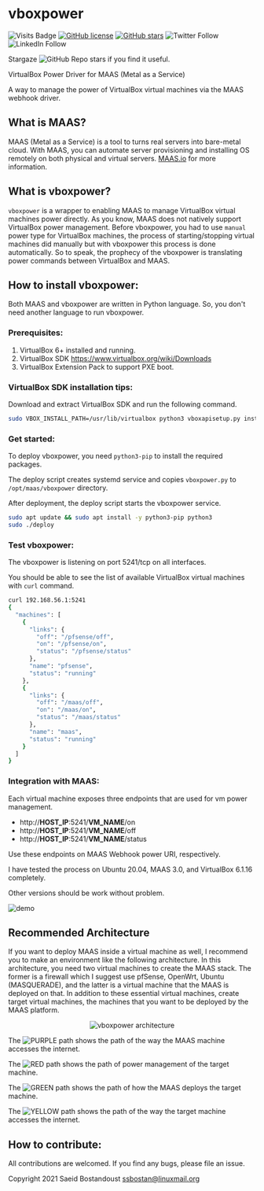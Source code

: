 # vboxpower

![Visits Badge](https://badges.pufler.dev/visits/ssbostan/vboxpower)
[![GitHub license](https://img.shields.io/github/license/ssbostan/vboxpower)](https://github.com/ssbostan/vboxpower/blob/master/LICENSE)
[![GitHub stars](https://img.shields.io/github/stars/ssbostan/vboxpower)](https://github.com/ssbostan/vboxpower/stargazers)
![Twitter Follow](https://img.shields.io/twitter/follow/b9t_ir?style=social)
![LinkedIn Follow](https://shields.io/badge/style-ssbostan-black?logo=linkedin&label=LinkedIn&link=https://www.linkedin.com/in/ssbostan)

Stargaze ![GitHub Repo stars](https://img.shields.io/github/stars/ssbostan/vboxpower?style=social) if you find it useful.

VirtualBox Power Driver for MAAS (Metal as a Service)

A way to manage the power of VirtualBox virtual machines via the MAAS webhook driver.

## What is MAAS?

MAAS (Metal as a Service) is a tool to turns real servers into bare-metal cloud. With MAAS, you can automate server provisioning and installing OS remotely on both physical and virtual servers. [MAAS.io](https://maas.io/) for more information.

## What is vboxpower?

`vboxpower` is a wrapper to enabling MAAS to manage VirtualBox virtual machines power directly. As you know, MAAS does not natively support VirtualBox power management. Before vboxpower, you had to use `manual` power type for VirtualBox machines, the process of starting/stopping virtual machines did manually but with vboxpower this process is done automatically. So to speak, the prophecy of the vboxpower is translating power commands between VirtualBox and MAAS.

## How to install vboxpower:

Both MAAS and vboxpower are written in Python language. So, you don't need another language to run vboxpower.

### Prerequisites:

  1. VirtualBox 6+ installed and running.
  2. VirtualBox SDK https://www.virtualbox.org/wiki/Downloads
  3. VirtualBox Extension Pack to support PXE boot.

### VirtualBox SDK installation tips:

Download and extract VirtualBox SDK and run the following command.

```bash
sudo VBOX_INSTALL_PATH=/usr/lib/virtualbox python3 vboxapisetup.py install
```

### Get started:

To deploy vboxpower, you need `python3-pip` to install the required packages.

The deploy script creates systemd service and copies `vboxpower.py` to `/opt/maas/vboxpower` directory.

After deployment, the deploy script starts the vboxpower service.

```bash
sudo apt update && sudo apt install -y python3-pip python3
sudo ./deploy
```

### Test vboxpower:

The vboxpower is listening on port 5241/tcp on all interfaces.

You should be able to see the list of available VirtualBox virtual machines with `curl` command.

```bash
curl 192.168.56.1:5241
{
  "machines": [
    {
      "links": {
        "off": "/pfsense/off",
        "on": "/pfsense/on",
        "status": "/pfsense/status"
      },
      "name": "pfsense",
      "status": "running"
    },
    {
      "links": {
        "off": "/maas/off",
        "on": "/maas/on",
        "status": "/maas/status"
      },
      "name": "maas",
      "status": "running"
    }
  ]
}
```

### Integration with MAAS:

Each virtual machine exposes three endpoints that are used for vm power management.

  - http://**HOST_IP**:5241/**VM_NAME**/on
  - http://**HOST_IP**:5241/**VM_NAME**/off
  - http://**HOST_IP**:5241/**VM_NAME**/status

Use these endpoints on MAAS Webhook power URI, respectively.

I have tested the process on Ubuntu 20.04, MAAS 3.0, and VirtualBox 6.1.16 completely.

Other versions should be work without problem.

![demo](https://raw.githubusercontent.com/ssbostan/vboxpower/master/demo.gif)

## Recommended Architecture

If you want to deploy MAAS inside a virtual machine as well, I recommend you to make an environment like the following architecture. In this architecture, you need two virtual machines to create the MAAS stack. The former is a firewall which I suggest use pfSense, OpenWrt, Ubuntu (MASQUERADE), and the latter is a virtual machine that the MAAS is deployed on that. In addition to these essential virtual machines, create target virtual machines, the machines that you want to be deployed by the MAAS platform.

<p align="center">
  <img alt="vboxpower architecture" src="https://raw.githubusercontent.com/ssbostan/vboxpower/master/architecture.png">
</p>

The ![PURPLE](https://via.placeholder.com/15/9673A6/000000?text=+) path shows the path of the way the MAAS machine accesses the internet.

The ![RED](https://via.placeholder.com/15/B85450/000000?text=+) path shows the path of power management of the target machine.

The ![GREEN](https://via.placeholder.com/15/82B366/000000?text=+) path shows the path of how the MAAS deploys the target machine.

The ![YELLOW](https://via.placeholder.com/15/D6B656/000000?text=+) path shows the path of the way the target machine accesses the internet.

## How to contribute:

All contributions are welcomed. If you find any bugs, please file an issue.

Copyright 2021 Saeid Bostandoust <ssbostan@linuxmail.org>
